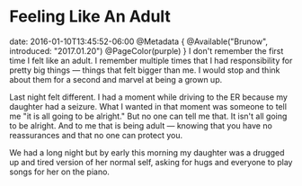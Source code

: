 # Feeling Like An Adult
date: 2016-01-10T13:45:52-06:00
@Metadata {
  @Available("Brunow", introduced: "2017.01.20")
  @PageColor(purple)
}
I don't remember the first time I felt like an adult. I remember multiple times that I had responsibility for pretty big things &mdash; things that felt bigger than me. I would stop and think about them for a second and marvel at being a grown up.

Last night felt different. I had a moment while driving to the ER because my daughter had a seizure. What I wanted in that moment was someone to tell me "it is all going to be alright." But no one can tell me that. It isn't all going to be alright. And to me that is being adult &mdash; knowing that you have no reassurances and that no one can protect you.

We had a long night but by early this morning my daughter was a drugged up and tired version of her normal self, asking for hugs and everyone to play songs for her on the piano.
